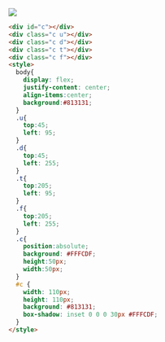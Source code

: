 ![](https://firebasestorage.googleapis.com/v0/b/cssbattleapp.appspot.com/o/user%2Fummd3POvEDfFyeFvVdOMG3OOrwE2%2Ftargets%2Ftarget_bJttcLS.png?alt=media)

```HTML
<div id="c"></div>
<div class="c u"></div>
<div class="c d"></div>
<div class="c t"></div>
<div class="c f"></div>
<style>
  body{
    display: flex;
    justify-content: center;
    align-items:center;
    background:#813131;
  }
  .u{
    top:45;
    left: 95;
  }
  .d{
    top:45;
    left: 255;
  }
  .t{
    top:205;
    left: 95;
  }
  .f{
    top:205;
    left: 255;
  }
  .c{
    position:absolute;
    background: #FFFCDF;
    height:50px;
    width:50px;
  }
  #c {
    width: 110px;
    height: 110px;
    background: #813131;
    box-shadow: inset 0 0 0 30px #FFFCDF;
  }
</style>
```
